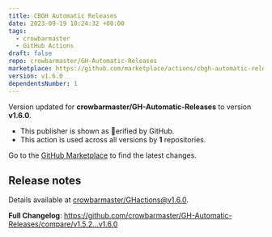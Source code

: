 ```yaml
---
title: CBGH Automatic Releases
date: 2023-09-19 10:24:32 +00:00
tags:
  - crowbarmaster
  - GitHub Actions
draft: false
repo: crowbarmaster/GH-Automatic-Releases
marketplace: https://github.com/marketplace/actions/cbgh-automatic-releases
version: v1.6.0
dependentsNumber: 1
---
```



Version updated for **crowbarmaster/GH-Automatic-Releases** to version **v1.6.0**.
- This publisher is shown as erified by GitHub.
- This action is used across all versions by **1** repositories.

Go to the [GitHub Marketplace](https://github.com/marketplace/actions/cbgh-automatic-releases) to find the latest changes.

## Release notes

Details available at [crowbarmaster/GHactions@v1.6.0](https://github.com/crowbarmaster/GHactions/releases/tag/v1.6.0).

**Full Changelog**: https://github.com/crowbarmaster/GH-Automatic-Releases/compare/v1.5.2...v1.6.0
